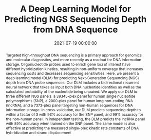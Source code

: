 ---
title: "A Deep Learning Model for Predicting NGS Sequencing Depth from DNA Sequence"
subtitle: ""
summary: ""
authors: 
- Zhang J
- Yordanov B
- Gaunt A
- Wang M
- Dai P
- Chen Y-J
- Zhang K
- Fang J
- Dalchau N
- Li J
- Phillips A
- Zhang D


tags: []
categories: [DNA Computing]
date: 2021-07-19 00:00:00
publishDate: 2021-07-19 00:00:00
featured: false
draft: false
publication: 'Nature Communications'
publication_types: ["2"]

doi: 'https://doi.org/10.1038/s41467-021-24497-8'
abstract: Targeted high-throughput DNA sequencing is a primary approach for genomics and molecular diagnostics, and more recently as a readout for DNA information storage. Oligonucleotide probes used to enrich gene loci of interest have different hybridization kinetics, resulting in non-uniform coverage that increases sequencing costs and decreases sequencing sensitivities. Here, we present a deep learning model (DLM) for predicting Next-Generation Sequencing (NGS) depth from DNA probe sequences. Our DLM includes a bidirectional recurrent neural network that takes as input both DNA nucleotide identities as well as the calculated probability of the nucleotide being unpaired. We apply our DLM to three different NGS panels&#58; a 39,145-plex panel for human single nucleotide polymorphisms (SNP), a 2000-plex panel for human long non-coding RNA (lncRNA), and a 7373-plex panel targeting non-human sequences for DNA information storage. In cross-validation, our DLM predicts sequencing depth to within a factor of 3 with 93% accuracy for the SNP panel, and 99% accuracy for the non-human panel. In independent testing, the DLM predicts the lncRNA panel with 89% accuracy when trained on the SNP panel. The same model is also effective at predicting the measured single-plex kinetic rate constants of DNA hybridization and strand displacement.

projects: []
---